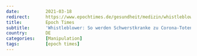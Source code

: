 ```yaml
---
date:          2021-03-18
redirect:      https://www.epochtimes.de/gesundheit/medizin/whistleblower-so-werden-schwerstkranke-zu-corona-toten-gemacht-a3472420.html
title:         Epoch Times
subtitle:      'Whistleblower: So werden Schwerstkranke zu Corona-Toten gemacht'
country:       DE
categories:    [Manipulation]
tags:          [epoch times]
---
```

